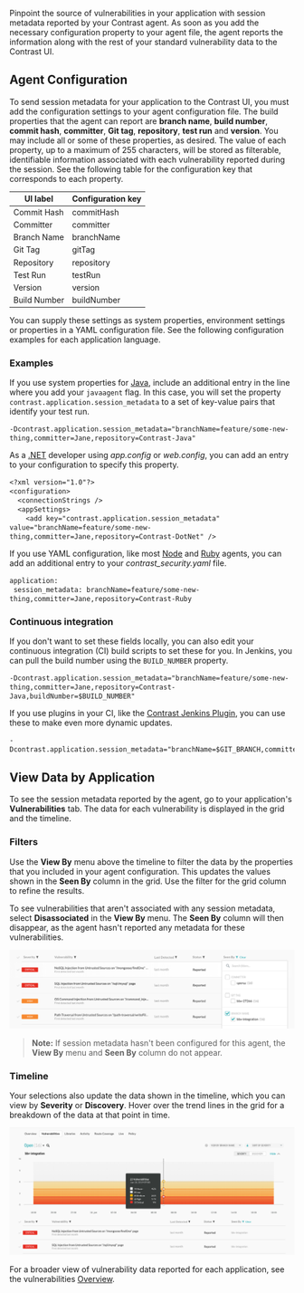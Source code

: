 <!--
title: "Session Metadata"
description: "Set up session metadata to track applications' vulnerabilities"
tags: "user UI applications session metadata vulnerabilities"
-->

Pinpoint the source of vulnerabilities in your application with session metadata reported by your Contrast agent. As soon as you add the necessary configuration property to your agent file, the agent reports the information along with the rest of your standard vulnerability data to the Contrast UI. 

## Agent Configuration 

To send session metadata for your application to the Contrast UI, you must add the configuration settings to your agent configuration file. The build properties that the agent can report are **branch name**, **build number**, **commit hash**, **committer**, **Git tag**, **repository**, **test run** and **version**. You may include all or some of these properties, as desired. The value of each property, up to a maximum of 255 characters, will be stored as filterable, identifiable information associated with each vulnerability reported during the session. See the following table for the configuration key that corresponds to each property. 

| UI label     | Configuration key |
|--------------|-------------------|
| Commit Hash  | commitHash        |
| Committer    | committer         |
| Branch Name  | branchName        |
| Git Tag      | gitTag       	   |
| Repository   | repository  	   |
| Test Run     | testRun      	   |
| Version      | version      	   |
| Build Number | buildNumber   	   |

You can supply these settings as system properties, environment settings or properties in a YAML configuration file. See the following configuration examples for each application language.

### Examples
 
If you use system properties for [Java](installation-javaconfig.html), include an additional entry in the line where you add your `javaagent` flag. In this case, you will set the property `contrast.application.session_metadata` to a set of key-value pairs that identify your test run. 

```
-Dcontrast.application.session_metadata="branchName=feature/some-new-thing,committer=Jane,repository=Contrast-Java"
```
 
As a [.NET](installation-netconfig.html) developer using *app.config* or *web.config*, you can add an entry to your configuration to specify this property. 

```
<?xml version="1.0"?>
<configuration>
  <connectionStrings />
  <appSettings>
    <add key="contrast.application.session_metadata" value="branchName=feature/some-new-thing,committer=Jane,repository=Contrast-DotNet" />
```
 
If you use YAML configuration, like most [Node](installation-nodeconfig.html) and [Ruby](installation-rubyconfig.html) agents, you can add an additional entry to your *contrast_security.yaml* file. 

```
application:
 session_metadata: branchName=feature/some-new-thing,committer=Jane,repository=Contrast-Ruby
```
 
### Continuous integration 

If you don't want to set these fields locally, you can also edit your continuous integration (CI) build scripts to set these for you. In Jenkins, you can pull the build number using the `BUILD_NUMBER` property. 

```
-Dcontrast.application.session_metadata="branchName=feature/some-new-thing,committer=Jane,repository=Contrast-Java,buildNumber=$BUILD_NUMBER"
```

If you use plugins in your CI, like the [Contrast Jenkins Plugin](tools-ci.html#jenkins), you can use these to make even more dynamic updates. 

```
-Dcontrast.application.session_metadata="branchName=$GIT_BRANCH,committer=$GIT_COMMITTER_NAME,commitHash=$GIT_COMMIT_HASH,repository=$GIT_URL,buildNumber=$BUILD_NUMBER"
```

## View Data by Application

To see the session metadata reported by the agent, go to your application's **Vulnerabilities** tab. The data for each vulnerability is displayed in the grid and the timeline. 

### Filters

Use the **View By** menu above the timeline to filter the data by the properties that you included in your agent configuration. This updates the values shown in the **Seen By** column in the grid. Use the filter for the grid column to refine the results. 

To see vulnerabilities that aren't associated with any session metadata, select **Disassociated** in the **View By** menu. The **Seen By** column will then disappear, as the agent hasn't reported any metadata for these vulnerabilities.  

<a href="assets/images/Seen-by-filter.png" rel="lightbox" title="Filter vulnerabilities by categories of session metadata"><img class="thumbnail" src="assets/images/Seen-by-filter.png"/></a>

> **Note:** If session metadata hasn't been configured for this agent, the **View By** menu and **Seen By** column do not appear.

### Timeline 

Your selections also update the data shown in the timeline, which you can view by **Severity** or **Discovery**. Hover over the trend lines in the grid for a breakdown of the data at that point in time. 

<a href="assets/images/Session-metadata-timeline.png" rel="lightbox" title="View a breakdown of vulnerabilities for a specific branch"><img class="thumbnail" src="assets/images/Session-metadata-timeline.png"/></a>

For a broader view of vulnerability data reported for each application, see the vulnerabilities [Overview](user-vulnerableapps.html#view-vulns).

